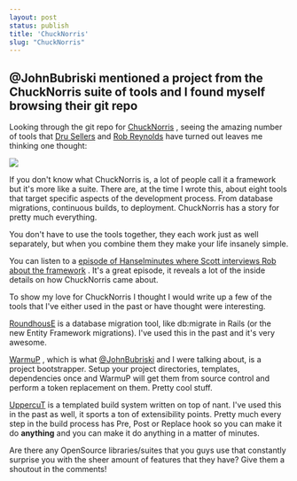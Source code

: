 ```yaml
---
layout: post
status: publish
title: 'ChuckNorris'
slug: "ChuckNorris"
---
```


## @JohnBubriski mentioned a project from the ChuckNorris suite of tools and I found myself browsing their git repo


Looking through the git repo for [ChuckNorris][1] , seeing the amazing number of tools that  [Dru Sellers][2]  and [Rob Reynolds][3]  have turned out leaves me thinking one thought:


![][4] 


If you don't know what ChuckNorris is, a lot of people call it a framework but it's more like a suite. There are, at the time I wrote this, about eight tools that target specific aspects of the development process.  From database migrations, continuous builds, to deployment. ChuckNorris has a story for pretty much everything.


You don't have to use the tools together, they each work just as well separately, but when you combine them they make your life insanely simple.


You can listen to a [episode of Hanselminutes where Scott interviews Rob about the framework][5] . It&#39;s a great episode, it reveals a lot of the inside details on how ChuckNorris came about.


To show my love for ChuckNorris I thought I would write up a few of the tools that I've either used in the past or have thought were interesting.


[RoundhousE][6]  is a database migration tool, like db:migrate in Rails (or the new Entity Framework migrations). I&#39;ve used this in the past and it&#39;s very awesome.


[WarmuP][7] , which is what [@JohnBubriski][8]  and I were talking about, is a project bootstrapper. Setup your project directories, templates, dependencies once and WarmuP will get them from source control and perform a token replacement on them. Pretty cool stuff.


[UppercuT][9]  is a templated build system written on top of nant. I&#39;ve used this in the past as well, it sports a ton of extensibility points. Pretty much every step in the build process has Pre, Post or Replace hook so you can make it do **anything** and you can make it do anything in a matter of minutes.


Are there any OpenSource libraries/suites that you guys use that constantly surprise you with the sheer amount of features that they have? Give them a shoutout in the comments!


  [1]: https://github.com/chucknorris
  [2]: https://github.com/drusellers
  [3]: https://github.com/ferventcoder
  [4]: http://dl.dropbox.com/u/6291954/bluesbrothers.jpg
  [5]: http://castroller.com/Podcasts/Hanselminutes/2712218
  [6]: https://github.com/chucknorris/roundhouse
  [7]: https://github.com/chucknorris/warmup
  [8]: http://www.johnnycode.com/blog/
  [9]: https://github.com/chucknorris/uppercut
